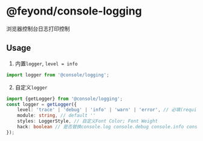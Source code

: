 # @feyond/console-logging
浏览器控制台日志打印控制

## Usage

1. 内置`logger`, `level = info`
```ts
import logger from '@console/logging';
```

2. 自定义`logger`
```ts
import {getLogger} from '@console/logging';
const logger = getLogger({
    level: 'trace' | 'debug' | 'info' | 'warn' | 'error', // 必填(required)
    module: string, // default ''
    styles: LoggerStyle, // 自定义Font Color; Font Weight
    hack: boolean // 是否替换console.log console.debug console.info console.warn console.error
});
```
